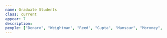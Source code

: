 ```yaml
---
name: Graduate Students
class: current
appear: 7
description: 
people: ["Denaro", "Weightman", "Reed", "Gupta", "Mansour", "Moroney", "Akinode", "Murray"]
---
```

